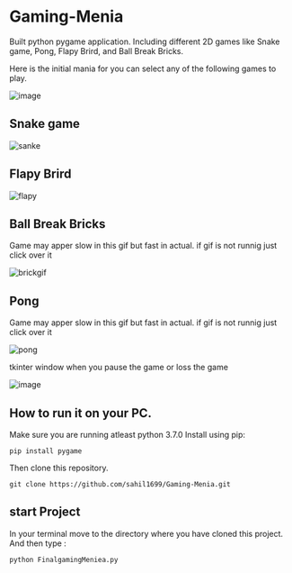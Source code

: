 # Gaming-Menia

Built python pygame application.  Including different 2D games like Snake game, Pong, Flapy Brird, and Ball Break Bricks.

Here is the initial mania for you can select any of the following games to play. 

![image](https://user-images.githubusercontent.com/52308072/88760606-043d3180-d18b-11ea-9a42-0c132a25afc6.png)

## Snake game

![sanke](https://user-images.githubusercontent.com/52308072/88761214-4e72e280-d18c-11ea-87a2-70b6253e30c7.gif)

## Flapy Brird

![flapy](https://user-images.githubusercontent.com/52308072/88764095-f8a13900-d191-11ea-9456-6b5483eaa552.gif)

## Ball Break Bricks
Game may apper slow in this gif but fast in actual.
if gif is not runnig just click over it

![brickgif](https://user-images.githubusercontent.com/52308072/88762182-4d42b500-d18e-11ea-927d-bb2165113edf.gif)

## Pong
Game may apper slow in this gif but fast in actual.
if gif is not runnig just click over it

![pong](https://user-images.githubusercontent.com/52308072/88763285-82500700-d190-11ea-88ea-84bd91df6e40.gif)


tkinter window when you pause the game or loss the game

![image](https://user-images.githubusercontent.com/52308072/88765071-90ebed80-d193-11ea-850e-d2f2c7447ed0.png)

## How to run it on your PC.
Make sure you are running atleast python 3.7.0
Install using pip:
```
pip install pygame
```
Then clone this repository.
```
git clone https://github.com/sahil1699/Gaming-Menia.git
```

## start Project
In your terminal move to the directory where you have cloned this project.
And then type :
```
python FinalgamingMeniea.py
```
